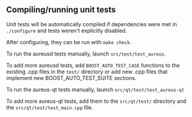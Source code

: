 Compiling/running unit tests
------------------------------------

Unit tests will be automatically compiled if dependencies were met in `./configure`
and tests weren't explicitly disabled.

After configuring, they can be run with `make check`.

To run the aureusd tests manually, launch `src/test/test_aureus`.

To add more aureusd tests, add `BOOST_AUTO_TEST_CASE` functions to the existing
.cpp files in the `test/` directory or add new .cpp files that
implement new BOOST_AUTO_TEST_SUITE sections.

To run the aureus-qt tests manually, launch `src/qt/test/test_aureus-qt`

To add more aureus-qt tests, add them to the `src/qt/test/` directory and
the `src/qt/test/test_main.cpp` file.
